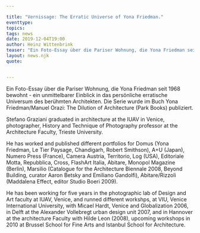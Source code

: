 ```yaml
---

title: "Vernissage: The Erratic Universe of Yona Friedman."
eventtype:
topics:
tags: news
date: 2019-12-04T19:00
author: Heinz Wittenbrink
teaser: "Ein Foto-Essay über die Pariser Wohnung, die Yona Friedman seit 1968 bewohnt - ein unmittelbarer Einblick in das persönliche erratische Universum des berühmten Architekten. Die Serie wurde im Buch Yona Friedman/Manuel Orazi: The Dilution of Architecture (Park Books) publiziert."
layout: news.njk
quote:


---
```

Ein Foto-Essay über die Pariser Wohnung, die Yona Friedman seit 1968 bewohnt - ein unmittelbarer Einblick in das persönliche erratische Universum des berühmten Architekten. Die Serie wurde im Buch Yona Friedman/Manuel Orazi: The Dilution of Architecture (Park Books) publiziert.

Stefano Graziani graduated in architecture at the IUAV in Venice, photographer, History and Technique of Photography professor at the Architecture Faculty, Trieste University.

He has worked and published different portfolios for Domus (Yona Friedman, Le Tier Paysage, Chandigarh, Robert Smithson), A+U (Japan), Numero Press (France), Camera Austria, Territorio, Log (USA), Editoriale Motta, Repubblica, Cross, FlashArt Italia, Abitare, Monopol Magazine (Berlin), Marsilio (Catalogue for the Architecture Biennale 2008, Beyond Building, curator Aaron Betsky and Emiliano Gandolfi), Abitare/Rizzoli (Maddalena Effect, editor Studio Boeri 2009).

He has been working for five years in the photographic lab of Design and Art faculty at IUAV, Venice, and runned different workshps, at VIU, Venice International University, with Micael Hardt, Venice and Globalization 2006, in Delft at the Alexander Vollebregt urban design unit 2007, and in Hannover at the architecture Faculty with Hilde Leon (2008), upcoming workshops in 2010 at Brussel School for Fine Arts and Istanbul School for Architecture.
